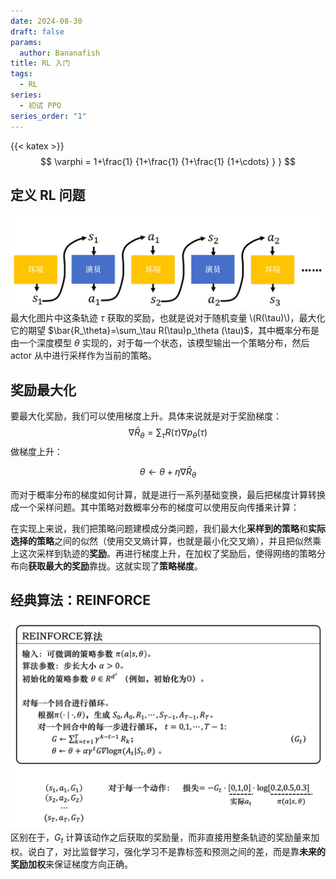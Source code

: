 ```yaml
---
date: 2024-08-30
draft: false
params:
  author: Bananafish
title: RL 入门
tags:
  - RL
series:
  - 初试 PPO
series_order: "1"
---
```

{{< katex >}}
$$
\varphi = 1+\frac{1} {1+\frac{1} {1+\frac{1} {1+\cdots} } }
$$
## 定义 RL 问题
![image.png](https://raw.githubusercontent.com/BanananaFish/image_repo/master/20240830113629.png)
最大化图片中这条轨迹 $\tau$ 获取的奖励，也就是说对于随机变量 \\(R(\tau)\\)，最大化它的期望 $\bar{R_\theta}=\sum_\tau R(\tau)p_\theta (\tau)$，其中概率分布是由一个深度模型 $\theta$ 实现的，对于每一个状态，该模型输出一个策略分布，然后 actor 从中进行采样作为当前的策略。

## 奖励最大化
要最大化奖励，我们可以使用梯度上升。具体来说就是对于奖励梯度：
$$
\nabla \bar{R}_{\theta}=\sum_{\tau} R(\tau) \nabla p_{\theta}(\tau)
$$
做梯度上升：

$$
 \theta \leftarrow \theta+\eta \nabla \bar{R}_{\theta}
$$

而对于概率分布的梯度如何计算，就是进行一系列基础变换，最后把梯度计算转换成一个采样问题。其中策略对数概率分布的梯度可以使用反向传播来计算：

在实现上来说，我们把策略问题建模成分类问题，我们最大化**采样到的策略**和**实际选择的策略**之间的似然（使用交叉熵计算，也就是最小化交叉熵），并且把似然乘上这次采样到轨迹的**奖励**。再进行梯度上升，在加权了奖励后，使得网络的策略分布向**获取最大的奖励**靠拢。这就实现了**策略梯度**。


## 经典算法：**REINFORCE**
![image.png](https://raw.githubusercontent.com/BanananaFish/image_repo/master/20240830123219.png)
区别在于，$G_t$ 计算该动作之后获取的奖励量，而非直接用整条轨迹的奖励量来加权。说白了，对比监督学习，强化学习不是靠标签和预测之间的差，而是靠**未来的奖励加权**来保证梯度方向正确。